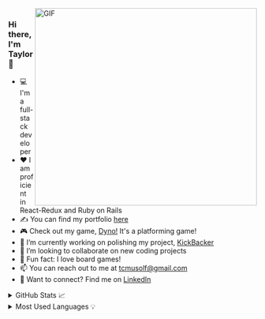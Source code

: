 <img align="right" alt="GIF" src="https://user-images.githubusercontent.com/71670060/116963039-97e0e880-ac5c-11eb-96ee-f314fa4f9d1d.gif" width="450" height="400" />

### Hi there, I'm Taylor 👋

 

- 💻 I'm a full-stack developer
- ❤️ I am proficient in React-Redux and Ruby on Rails
- ✍ You can find my portfolio [here][portfolio]
- 🎮 Check out my game, [Dyno!][dyno] It's a platforming game!
- 🔭 I’m currently working on polishing my project, [KickBacker][kickbacker]
- 👯 I’m looking to collaborate on new coding projects
- 🎲 Fun fact: I love board games!
- 📫 You can reach out to me at tcmusolf@gmail.com
- 🔗 Want to connect? Find me on [LinkedIn][linkedin]

 <details closed>
   <summary>GitHub Stats 📈</summary>

   <img alt="Taylor's GitHub Stats" src="https://github-readme-stats.vercel.app/api?username=taylormusolf&show_icons=true&hide_border=true" />

 </details>

 <details closed>
   <summary>Most Used Languages 💡</summary>

   <img alt="Taylor's GitHub Top Languages" src="https://github-readme-stats.vercel.app/api/top-langs/?username=taylormusolf" />

 </details>

[linkedin]: https://www.linkedin.com/in/taylor-musolf/
[portfolio]: https://taylormusolf.github.io
[angellist]: https://angel.co/u/taylor-musolf
[kickbacker]: https://kickbacker.herokuapp.com/
[dyno]: https://dyno.taylormusolf.com/
